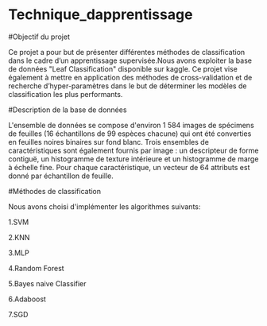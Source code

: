 # Technique_dapprentissage
#Objectif du projet

Ce projet a pour but de présenter différentes méthodes de classification dans le cadre d’un apprentissage supervisée.Nous avons exploiter la base de données "Leaf Classification" disponible sur kaggle. Ce projet vise également à mettre en application des méthodes de cross-validation et de recherche d’hyper-paramètres dans le but de déterminer les modèles de classification les plus performants.

#Description de la base de données

L'ensemble de données se compose d'environ 1 584 images de spécimens de feuilles (16 échantillons de 99 espèces chacune) qui ont été converties en feuilles noires binaires sur fond blanc. Trois ensembles de caractéristiques sont également fournis par image : un descripteur de forme contiguë, un histogramme de texture intérieure et un histogramme de marge à échelle fine. Pour chaque caractéristique, un vecteur de 64 attributs est donné par échantillon de feuille.

#Méthodes de classification

Nous avons choisi d'implémenter les algorithmes suivants:

1.SVM

2.KNN

3.MLP

4.Random Forest

5.Bayes naive Classifier

6.Adaboost

7.SGD
